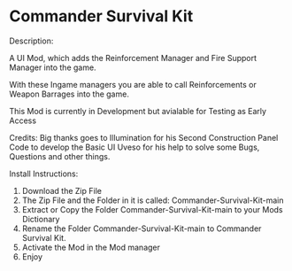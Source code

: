 # Commander Survival Kit

Description:

A UI Mod, which adds the Reinforcement Manager and Fire Support Manager into the game.

With these Ingame managers you are able to call Reinforcements or Weapon Barrages into the game.

This Mod is currently in Development but avialable for Testing as Early Access

Credits:
Big thanks goes to Illumination for his Second Construction Panel Code to develop the Basic UI
Uveso for his help to solve some Bugs, Questions and other things.


Install Instructions:
1) Download the Zip File 
2) The Zip File and the Folder in it is called: Commander-Survival-Kit-main
3) Extract or Copy the Folder Commander-Survival-Kit-main to your Mods Dictionary 
4) Rename the Folder Commander-Survival-Kit-main to Commander Survival Kit. 
5) Activate the Mod in the Mod manager 
6) Enjoy 
